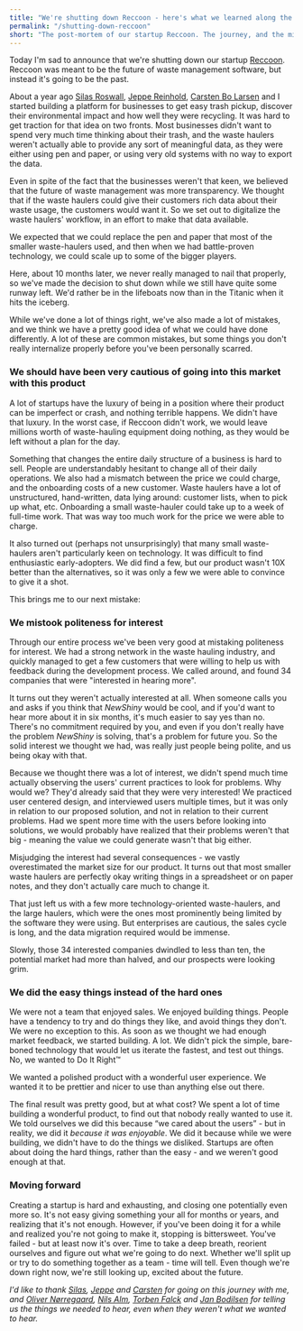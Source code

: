 ```yaml
---
title: "We're shutting down Reccoon - here's what we learned along the way"
permalink: "/shutting-down-reccoon"
short: "The post-mortem of our startup Reccoon. The journey, and the mistakes we made along the way."
---
```


Today I'm sad to announce that we're shutting down our startup [Reccoon](https://reccoon.dk). Reccoon was meant to be the future of waste management software, but instead it's going to be the past. 

About a year ago [Silas Roswall](https://www.linkedin.com/in/silas-roswall-0a2a587a/), [Jeppe Reinhold](https://www.linkedin.com/in/jeppereinhold/), [Carsten Bo Larsen](https://www.linkedin.com/in/carsten-bo-larsen-8b578712b/) and I started building a platform for businesses to get easy trash pickup, discover their environmental impact and how well they were recycling. It was hard to get traction for that idea on two fronts. Most businesses didn't want to spend very much time thinking about their trash, and the waste haulers weren't actually able to provide any sort of meaningful data, as they were either using pen and paper, or using very old systems with no way to export the data.

Even in spite of the fact that the businesses weren't that keen, we believed that the future of waste management was more transparency. We thought that if the waste haulers could give their customers rich data about their waste usage, the customers would want it. So we set out to digitalize the waste haulers' workflow, in an effort to make that data available.

We expected that we could replace the pen and paper that most of the smaller waste-haulers used, and then when we had battle-proven technology, we could scale up to some of the bigger players.

Here, about 10 months later, we never really managed to nail that properly, so we've made the decision to shut down while we still have quite some runway left. We'd rather be in the lifeboats now than in the Titanic when it hits the iceberg.

While we've done a lot of things right, we've also made a lot of mistakes, and we think we have a pretty good idea of what we could have done differently. A lot of these are common mistakes, but some things you don't really internalize properly before you've been personally scarred.

### We should have been very cautious of going into this market with this product

A lot of startups have the luxury of being in a position where their product can be imperfect or crash, and nothing terrible happens. We didn't have that luxury. In the worst case, if Reccoon didn't work, we would leave millions worth of waste-hauling equipment doing nothing, as they would be left without a plan for the day.

Something that changes the entire daily structure of a business is hard to sell. People are understandably hesitant to change all of their daily operations. We also had a mismatch between the price we could charge, and the onboarding costs of a new customer. Waste haulers have a lot of unstructured, hand-written, data lying around: customer lists, when to pick up what, etc. Onboarding a small waste-hauler could take up to a week of full-time work. That was way too much work for the price we were able to charge.

It also turned out (perhaps not unsurprisingly) that many small waste-haulers aren't particularly keen on technology. It was difficult to find enthusiastic early-adopters. We did find a few, but our product wasn't 10X better than the alternatives, so it was only a few we were able to convince to give it a shot.

This brings me to our next mistake:

### We mistook politeness for interest
Through our entire process we've been very good at mistaking politeness for interest. We had a strong network in the waste hauling industry, and quickly managed to get a few customers that were willing to help us with feedback during the development process. We called around, and found 34 companies that were "interested in hearing more".

It turns out they weren't actually interested at all. When someone calls you and asks if you think that *NewShiny* would be cool, and if you'd want to hear more about it in six months, it's much easier to say yes than no. There's no commitment required by you, and even if you don't really have the problem *NewShiny* is solving, that's a problem for future you. So the solid interest we thought we had, was really just people being polite, and us being okay with that.

Because we thought there was a lot of interest, we didn't spend much time actually observing the users' current practices to look for problems. Why would we? They'd already said that they were very interested! We practiced user centered design, and interviewed users multiple times, but it was only in relation to our proposed solution, and not in relation to their current problems. Had we spent more time with the users before looking into solutions, we would probably have realized that their problems weren't that big - meaning the value we could generate wasn't that big either.

Misjudging the interest had several consequences - we vastly overestimated the market size for our product. It turns out that most smaller waste haulers are perfectly okay writing things in a spreadsheet or on paper notes, and they don't actually care much to change it.

That just left us with a few more technology-oriented waste-haulers, and the large haulers, which were the ones most prominently being limited by the software they were using. But enterprises are cautious, the sales cycle is long, and the data migration required would be immense.

Slowly, those 34 interested companies dwindled to less than ten, the potential market had more than halved, and our prospects were looking grim.

### We did the easy things instead of the hard ones
We were not a team that enjoyed sales. We enjoyed building things. People have a tendency to try and do things they like, and avoid things they don't. We were no exception to this. As soon as we thought we had enough market feedback, we started building. A lot. We didn't pick the simple, bare-boned technology that would let us iterate the fastest, and test out things. No, we wanted to Do It Right™

We wanted a polished product with a wonderful user experience. We wanted it to be prettier and nicer to use than anything else out there.
 
The final result was pretty good, but at what cost? We spent a lot of time building a wonderful product, to find out that nobody really wanted to use it. We told ourselves we did this because “we cared about the users” - but in reality, we did it *because it was enjoyable*. We did it because while we were building, we didn't have to do the things we disliked. Startups are often about doing the hard things, rather than the easy - and we weren't good enough at that.

### Moving forward
Creating a startup is hard and exhausting, and closing one potentially even more so. It's not easy giving something your all for months or years, and realizing that it's not enough. However, if you've been doing it for a while and realized you're not going to make it, stopping is bittersweet. You've failed - but at least now it's over. Time to take a deep breath, reorient ourselves and figure out what we're going to do next. Whether we'll split up or try to do something together as a team - time will tell. Even though we're down right now, we're still looking up, excited about the future.

*I'd like to thank [Silas](https://www.linkedin.com/in/silas-roswall-0a2a587a/), [Jeppe](https://www.linkedin.com/in/jeppereinhold/) and [Carsten](https://www.linkedin.com/in/carsten-bo-larsen-8b578712b/) for going on this journey with me, and [Oliver Nørregaard](https://www.linkedin.com/in/oliverrepenning/), [Nils Alm](https://www.linkedin.com/in/nils-alm-andersen-b249581a/), [Torben Falck](https://www.linkedin.com/in/torbenfalck/) and [Jan Bodilsen](https://www.linkedin.com/in/jan-kroll-bodilsen-a5b79884/) for telling us the things we needed to hear, even when they weren't what we wanted to hear.*
